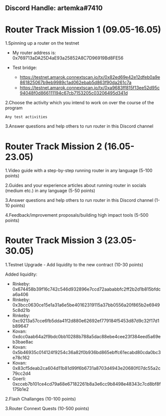 ## Discord Handle: artemka#7410

# Router Track Mission 1 (09.05-16.05)

1.Spinning up a router on the testnet
 - My router address is: 0x769713aDA25D4aE93a25852A8C7D96919Bd8FE56


- Test bridge:
   - https://testnet.amarok.connextscan.io/tx/0x82ed69e42e12dfeb0a9e861825067b9eb9989c1ad062ebab5d863f90da261c7a
   - https://testnet.amarok.connextscan.io/tx/0xa9683ff815f13ee52d95c94048f0d866111194c67cb7153205c03206495d341d

2.Choose the activity which you intend to work on over the course of the program

    Any test activities
  
  
3.Answer questions and help others to run router in this Discord channel

# Router Track Mission 2 (16.05-23.05)

1.Video guide with a step-by-step running router in any language (5-100 points)

2.Guides and your experience articles about running router in socials (medium etc.) in any language (5-50 points)

3.Answer questions and help others to run router in this Discord channel (1-10 points)

4.Feedback/improvement proposals/building high impact tools (5-500 points)


# Router Track Mission 3 (23.05-30.05)

1.Testnet Upgrade - Add liquidity to the new contract (10-30 points)


Added liquidity:
 - Rinkeby: 0x674458b39f16c742c546d932896e7ccd72aababbfc2ff2b2d1b815bfdca6a406
 - Rinkeby: 0x3bcc0630ce15e1a31a6e5be40162319115a37bb0556a20f865b2e69495c8d21b
 - Rinkeby: 0xc9213a57cce6fb5dda41f2d880e62692ef779184f5453d87d9c32f17d1b89647
 - Kovan: 0xdcc0aab64a2f9bdc0bb10288b788a5dac88ebe4cee23f384eed5a69eb3bae8ac
 - Kovan: 0x5b46935c014124f9254c36a82f0b936bd865ebffc61ecabd80cda0bc3e78c162
 - Kovan: 0x83cf5deab2ca604d11b81d99f6b6731a8703d4943e20680f07dc55a2c79cc2d4
 - Goerli: 0xcceb7b101ce4cd79a68e67182261b8a3e6cc9b8498e48343c7cd8bf8f175b1e2

2.Flash Challanges (10-100 points)

3.Router Connext Quests (10-500 points)
